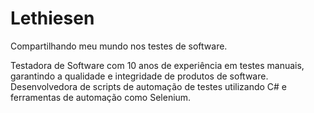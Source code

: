 # Lethiesen
Compartilhando meu mundo nos testes de software.

Testadora de Software com 10 anos de experiência em testes manuais, garantindo a qualidade e integridade de produtos de software.
Desenvolvedora de scripts de automação de testes utilizando C# e ferramentas de automação como Selenium.

